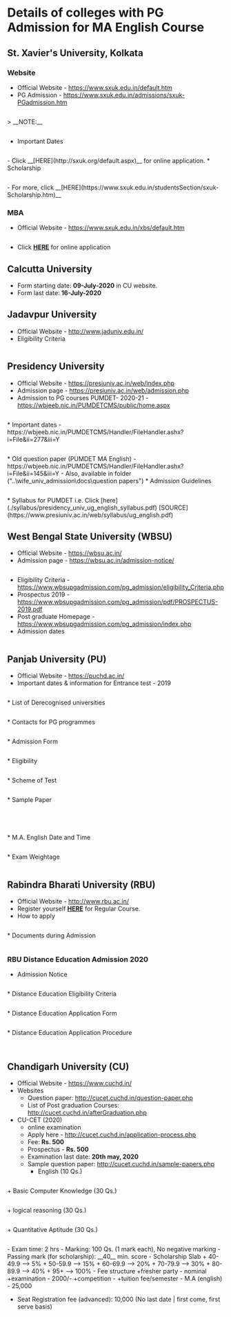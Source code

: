 # Details of colleges with PG Admission for MA English Course
##  St. Xavier's University, Kolkata
### Website
* Official Website - https://www.sxuk.edu.in/default.htm
* PG Admission - https://www.sxuk.edu.in/admissions/sxuk-PGadmission.htm
<p align="center">
  <img src="../images/st_xaviers_univ_ma_english.png" alt="" width="" height="">
</p>
> __NOTE:__
<p align="center">
  <img src="../images/st_xaviers_univ_ma_english_note.png" alt="" width="" height="">
</p>

* Important Dates
<p align="center">
  <img src="../images/st_xaviers_univ_ma_english_imp_dates.png" alt="" width="" height="">
</p>
	- Click __[HERE](http://sxuk.org/default.aspx)__ for online application.
* Scholarship
<p align="center">
  <img src="../images/st_xaviers_univ_scholarship.png" alt="" width="" height="">
</p>
	- For more, click __[HERE](https://www.sxuk.edu.in/studentsSection/sxuk-Scholarship.htm)__

### MBA
* Official Website - https://www.sxuk.edu.in/xbs/default.htm
<p align="center">
  <img src="../images/st_xaviers_univ_mba.png" alt="" width="" height="">
</p>

* Click __[HERE](https://www.sxuk.org/mba-default.aspx)__ for online application

## Calcutta University
* Form starting date: __09-July-2020__ in CU website.
* Form last date: __16-July-2020__

## Jadavpur University
* Official Website - http://www.jaduniv.edu.in/
* Eligibility Criteria
<p align="center">
  <img src="../images/ju_ma_english_eligibility_criteria.png" alt="" width="" height="">
</p>

## Presidency University
* Official Website - https://presiuniv.ac.in/web/index.php
* Admission page - https://presiuniv.ac.in/web/admission.php
* Admission to PG courses PUMDET- 2020-21 - https://wbjeeb.nic.in/PUMDETCMS/public/home.aspx
<p align="center">
  <img src="../images/presidency_univ_pumdet_admission_application_form.jpg" alt="" width="" height="">
</p>
* Important dates - https://wbjeeb.nic.in/PUMDETCMS/Handler/FileHandler.ashx?i=File&ii=277&iii=Y
<p align="center">
  <img src="../images/presidency_univ_pumdet_admission_imp_dates.jpg" alt="" width="" height="">
</p>
* Old question paper (PUMDET MA English) - https://wbjeeb.nic.in/PUMDETCMS/Handler/FileHandler.ashx?i=File&ii=145&iii=Y
  - Also, available in folder ("..\wife_univ_admission\docs\question papers")
* Admission Guidelines
<p align="center">
  <img src="../images/presidency_univ_admission_guidelines.png" alt="" width="" height="">
</p>
* Syllabus for PUMDET i.e. Click [here](./syllabus/presidency_univ_ug_english_syllabus.pdf) [SOURCE](https://www.presiuniv.ac.in/web/syllabus/ug_english.pdf)

## West Bengal State University (WBSU)
* Official Website - https://wbsu.ac.in/
* Admission page - https://wbsu.ac.in/admission-notice/
<p align="center">
  <img src="../images/wbsu_all_admission_notice.png" alt="" width="" height="">
</p>

* Eligibility Criteria - https://www.wbsupgadmission.com/pg_admission/eligibility_Criteria.php
* Prospectus 2019 - https://www.wbsupgadmission.com/pg_admission/pdf/PROSPECTUS-2019.pdf
* Post graduate Homepage - https://www.wbsupgadmission.com/pg_admission/index.php
* Admission dates
<p align="center">
  <img src="../images/wbsu_pg_admission_dates.png" alt="" width="" height="">
</p>

## Panjab University (PU)
* Official Website - https://puchd.ac.in/
* Important dates & information for Entrance test - 2019
<p align="center">
  <img src="../images/pu_cet_pg_important_dates.png" alt="" width="" height="">
</p>
* List of Derecognised universities
<p align="center">
  <img src="../images/pu_derecognised_universities.png" alt="" width="" height="">
</p>
* Contacts for PG programmes
<p align="center">
  <img src="../images/pu_cet_pg_contact.png" alt="" width="" height="">
</p>
* Admission Form
<p align="center">
  <img src="../images/pu_cet_pg_admission_form.png" alt="" width="" height="">
</p>
* Eligibility
<p align="center">
  <img src="../images/pu_ma_english_eligibility.png" alt="" width="" height="">
</p>
* Scheme of Test
<p align="center">
  <img src="../images/pu_ma_english_scheme_of_test.png" alt="" width="" height="">
</p>
* Sample Paper
<p align="center">
  <img src="../images/pu_ma_english_sample_paper_pt1.png" alt="" width="" height="">
</p>
<p align="center">
  <img src="../images/pu_ma_english_sample_paper_pt2.png" alt="" width="" height="">
</p>
<p align="center">
  <img src="../images/pu_ma_english_sample_paper_pt3.png" alt="" width="" height="">
</p>
<p align="center">
  <img src="../images/pu_ma_english_sample_paper_pt4.png" alt="" width="" height="">
</p>
* M.A. English Date and Time
<p align="center">
  <img src="../images/pu_ma_english_exam_date_time.png" alt="" width="" height="">
</p>
* Exam Weightage
<p align="center">
  <img src="../images/pu_ma_english_exam_weightage.png" alt="" width="" height="">
</p>

## Rabindra Bharati University (RBU)
* Official Website - http://www.rbu.ac.in/
* Register yourself [__HERE__](http://admission.rbu.net.in/Login.aspx) for Regular Course.
* How to apply
<p align="center">
  <img src="../images/rbu_how_to_apply.png" alt="" width="" height="">
</p>
* Documents during Admission
<p align="center">
  <img src="../images/rbu_documents_during_admission.png" alt="" width="" height="">
</p>

### RBU Distance Education Admission 2020
* Admission Notice
<p align="center">
  <img src="../images/rbu_distance_education_registration_admission_dates.png" alt="" width="" height="">
</p>
* Distance Education Eligibility Criteria
<p align="center">
  <img src="../images/rbu_distance_education_eligibility_criteria.png" alt="" width="" height="">
</p>
* Distance Education Application Form
<p align="center">
  <img src="../images/rbu_distance_education_admission_application_form.png" alt="" width="" height="">
</p>
* Distance Education Application Procedure
<p align="center">
  <img src="../images/rbu_distance_education_admission_procedure.png" alt="" width="" height="">
</p>
<p align="center">
  <img src="../images/rbu_distance_education_admission_procedure_2.png" alt="" width="" height="">
</p>

## Chandigarh University (CU)
* Official Website - https://www.cuchd.in/
* Websites
  - Question paper: http://cucet.cuchd.in/question-paper.php
  - List of Post graduation Courses: http://cucet.cuchd.in/afterGraduation.php
* CU-CET (2020) 
  - online examination
  - Apply here - http://cucet.cuchd.in/application-process.php
  - Fee: __Rs. 500__
  - Prospectus - __Rs. 500__
  - Examination last date: __20th may, 2020__
  - Sample question paper: http://cucet.cuchd.in/sample-papers.php
    + English (10 Qs.)
<p align="center">
  <img src="../images/chand_univ_sample_questionpaper_english.jpg" alt="" width="" height="">
</p>
    + Basic Computer Knowledge (30 Qs.)
<p align="center">
  <img src="../images/chand_univ_sample_questionpaper_basiccomputer_knowledge.jpg" alt="" width="" height="">
</p>
    + logical reasoning (30 Qs.)
<p align="center">
  <img src="../images/chand_univ_sample_questionpaper_logical.jpg" alt="" width="" height="">
</p>
    + Quantitative Aptitude (30 Qs.)
<p align="center">
  <img src="../images/chand_univ_sample_questionpaper_quantitative.jpg" alt="" width="" height="">
</p>
  - Exam time: 2 hrs
  - Marking: 100 Qs. (1 mark each), No negative marking
  - Passing mark (for scholarship): __40__ min. score
  - Scholarship Slab
    + 40-49.9 --> 5%
    + 50-59.9 --> 15%
    + 60-69.9 --> 20%
    + 70-79.9 --> 30%
    + 80-89.9 --> 40%
    + 95+ --> 100%
  - Fee structure
    +fresher party - nominal
    +examination - 2000/-
    +competition - 
    +tuition fee/semester - M.A (english) - 25,000

  - Seat Registration fee (advanced): 10,000 (No last date | first come, first serve basis)








